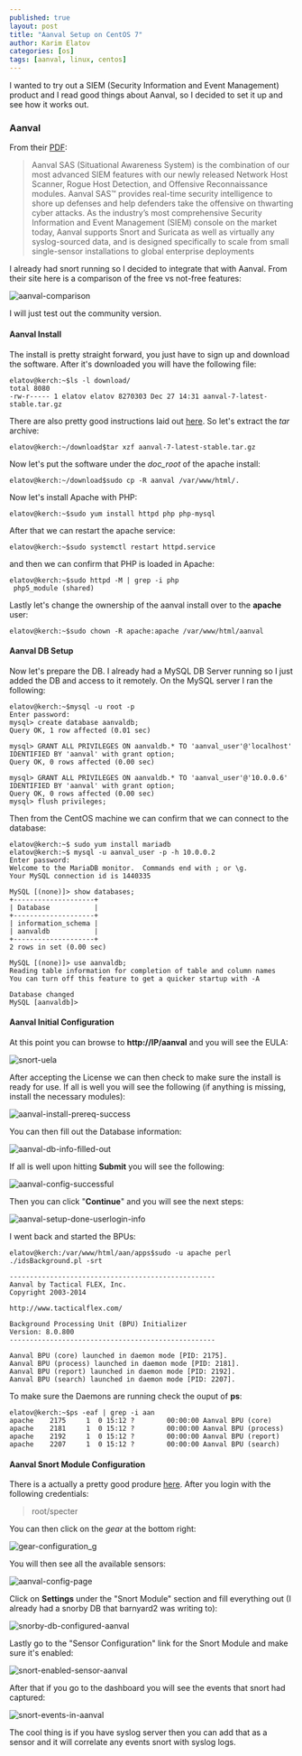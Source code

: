 ```yaml
---
published: true
layout: post
title: "Aanval Setup on CentOS 7"
author: Karim Elatov
categories: [os]
tags: [aanval, linux, centos]
---
```


I wanted to try out a SIEM (Security Information and Event Management) product and I read good things about Aanval, so I decided to set it up and see how it works out.

### Aanval

From their [PDF](https://www.aanval.com/docs/aanval_sas_technology_brief.pdf):

> Aanval SAS (Situational Awareness System) is the combination of our most advanced SIEM features with our newly released Network Host Scanner, Rogue Host Detection, and Offensive Reconnaissance modules. Aanval SAS™ provides real-time security intelligence to shore up defenses and help defenders take the offensive on thwarting cyber attacks. As the industry’s most comprehensive Security Information and Event Management (SIEM) console on the market today, Aanval supports Snort and Suricata as well as virtually any syslog-sourced data, and is designed specifically to scale from small single-sensor installations to global enterprise deployments

I already had snort running so I decided to integrate that with Aanval. From their site here is a comparison of the free vs not-free features:

![aanval-comparison](https://www.googledrive.com/host/0B4vYKT_-8g4IWE9kS2hMMmFuXzg/aanval-on-centos7/aanval-comparison.png)

I will just test out the community version.

#### Aanval Install

The install is pretty straight forward, you just have to sign up and download the software. After it's downloaded you will have the following file:

    elatov@kerch:~$ls -l download/
    total 8080
    -rw-r----- 1 elatov elatov 8270303 Dec 27 14:31 aanval-7-latest-stable.tar.gz

There are also pretty good instructions laid out [here](http://wiki.aanval.com/wiki/Aanval:V7_Installation_Guide). So let's extract the *tar* archive:

    elatov@kerch:~/download$tar xzf aanval-7-latest-stable.tar.gz

Now let's put the software under the *doc_root* of the apache install:

    elatov@kerch:~/download$sudo cp -R aanval /var/www/html/.

Now let's install Apache with PHP:

    elatov@kerch:~$sudo yum install httpd php php-mysql

After that we can restart the apache service:

    elatov@kerch:~$sudo systemctl restart httpd.service

and then we can confirm that PHP is loaded in Apache:

    elatov@kerch:~$sudo httpd -M | grep -i php
     php5_module (shared)

Lastly let's change the ownership of the aanval install over to the **apache** user:

    elatov@kerch:~$sudo chown -R apache:apache /var/www/html/aanval

#### Aanval DB Setup
Now let's prepare the DB. I already had a MySQL DB Server running so I just added the DB and access to it remotely. On the MySQL server I ran the following:

    elatov@kerch:~$mysql -u root -p
    Enter password: 
    mysql> create database aanvaldb;
    Query OK, 1 row affected (0.01 sec)

    mysql> GRANT ALL PRIVILEGES ON aanvaldb.* TO 'aanval_user'@'localhost' IDENTIFIED BY 'aanval' with grant option;
    Query OK, 0 rows affected (0.00 sec)

    mysql> GRANT ALL PRIVILEGES ON aanvaldb.* TO 'aanval_user'@'10.0.0.6' IDENTIFIED BY 'aanval' with grant option;
    Query OK, 0 rows affected (0.00 sec)
    mysql> flush privileges;

Then from the CentOS machine we can confirm that we can connect to the database:

    elatov@kerch:~$ sudo yum install mariadb
    elatov@kerch:~$ mysql -u aanval_user -p -h 10.0.0.2
    Enter password: 
    Welcome to the MariaDB monitor.  Commands end with ; or \g.
    Your MySQL connection id is 1440335

    MySQL [(none)]> show databases;
    +--------------------+
    | Database           |
    +--------------------+
    | information_schema |
    | aanvaldb           |
    +--------------------+
    2 rows in set (0.00 sec)

    MySQL [(none)]> use aanvaldb;
    Reading table information for completion of table and column names
    You can turn off this feature to get a quicker startup with -A

    Database changed
    MySQL [aanvaldb]> 

#### Aanval Initial Configuration
At this point you can browse to **http://IP/aanval** and you will see the EULA:

![snort-uela](https://www.googledrive.com/host/0B4vYKT_-8g4IWE9kS2hMMmFuXzg/aanval-on-centos7/snort-uela.png)

After accepting the License we can then check to make sure the install is ready for use. If all is well you will see the following (if anything is missing, install the necessary modules):

![aanval-install-prereq-success](https://www.googledrive.com/host/0B4vYKT_-8g4IWE9kS2hMMmFuXzg/aanval-on-centos7/aanval-install-prereq-success.png)

You can then fill out the Database information:

![aanval-db-info-filled-out](https://www.googledrive.com/host/0B4vYKT_-8g4IWE9kS2hMMmFuXzg/aanval-on-centos7/aanval-db-info-filled-out.png)

If all is well upon hitting **Submit** you will see the following:

![aanval-config-successful](https://www.googledrive.com/host/0B4vYKT_-8g4IWE9kS2hMMmFuXzg/aanval-on-centos7/aanval-config-successful.png)

Then you can click "**Continue**" and you will see the next steps:

![aanval-setup-done-userlogin-info](https://www.googledrive.com/host/0B4vYKT_-8g4IWE9kS2hMMmFuXzg/aanval-on-centos7/aanval-setup-done-userlogin-info.png)

I went back and started the BPUs:

    elatov@kerch:/var/www/html/aan/apps$sudo -u apache perl ./idsBackground.pl -srt

    ---------------------------------------------------
    Aanval by Tactical FLEX, Inc.
    Copyright 2003-2014

    http://www.tacticalflex.com/

    Background Processing Unit (BPU) Initializer
    Version: 8.0.800
    ---------------------------------------------------

    Aanval BPU (core) launched in daemon mode [PID: 2175].
    Aanval BPU (process) launched in daemon mode [PID: 2181].
    Aanval BPU (report) launched in daemon mode [PID: 2192].
    Aanval BPU (search) launched in daemon mode [PID: 2207].

To make sure the Daemons are running check the ouput of **ps**:

    elatov@kerch:~$ps -eaf | grep -i aan
    apache    2175     1  0 15:12 ?        00:00:00 Aanval BPU (core)
    apache    2181     1  0 15:12 ?        00:00:00 Aanval BPU (process)
    apache    2192     1  0 15:12 ?        00:00:00 Aanval BPU (report)
    apache    2207     1  0 15:12 ?        00:00:00 Aanval BPU (search)

#### Aanval Snort Module Configuration

There is a actually a pretty good produre [here](http://wiki.aanval.com/wiki/Community:Snort_2.9.2.3_Installation_Guide_for_Ubuntu_12.04,_with_Barnyard2,_Pulledpork,_and_Aanval). After you login with the following credentials:

> root/specter

You can then click on the *gear* at the bottom right:

![gear-configuration_g](https://www.googledrive.com/host/0B4vYKT_-8g4IWE9kS2hMMmFuXzg/aanval-on-centos7/gear-configuration_g.png)

You will then see all the available sensors:

![aanval-config-page](https://www.googledrive.com/host/0B4vYKT_-8g4IWE9kS2hMMmFuXzg/aanval-on-centos7/aanval-config-page.png)

Click on **Settings** under the "Snort Module" section and fill everything out (I already had a snorby DB that barnyard2 was writing to):

![snorby-db-configured-aanval](https://www.googledrive.com/host/0B4vYKT_-8g4IWE9kS2hMMmFuXzg/aanval-on-centos7/snorby-db-configured-aanval.png)

Lastly go to the "Sensor Configuration" link for the Snort Module and make sure it's enabled:

![snort-enabled-sensor-aanval](https://www.googledrive.com/host/0B4vYKT_-8g4IWE9kS2hMMmFuXzg/aanval-on-centos7/snort-enabled-sensor-aanval.png)

After that if you go to the dashboard you will see the events that snort had captured:

![snort-events-in-aanval](
https://www.googledrive.com/host/0B4vYKT_-8g4IWE9kS2hMMmFuXzg/aanval-on-centos7/snort-events-in-aanval.png)

The cool thing is if you have syslog server then you can add that as a sensor and it will correlate any events snort with syslog logs.